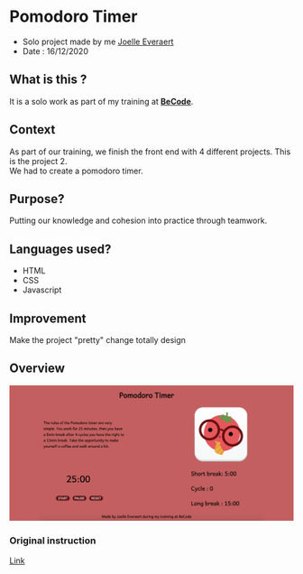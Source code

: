 # Pomodoro Timer

* Solo project made by me [Joelle Everaert](https://github.com/Joelle-Everaert)
* Date : 16/12/2020
## What is this ?
It is a solo work as part of my training at **[BeCode](https://becode.org)**. <br>

## Context  
As part of our training, we finish the front end with 4 different projects. This is the project 2. <br>
We had to create a pomodoro timer. 

## Purpose?
Putting our knowledge and cohesion into practice through teamwork.

## Languages used?
* HTML
* CSS 
* Javascript 

## Improvement
Make the project "pretty"
change totally design 

## Overview 
[![little overview](Overview.png)](https://joelle-everaert.github.io/The-Pomodoro-Timer/)

### Original instruction

[Link](https://github.com/becodeorg/bxl-hopper-1-25/tree/master/The%20Hill/projects/99.leaving_the_hills)